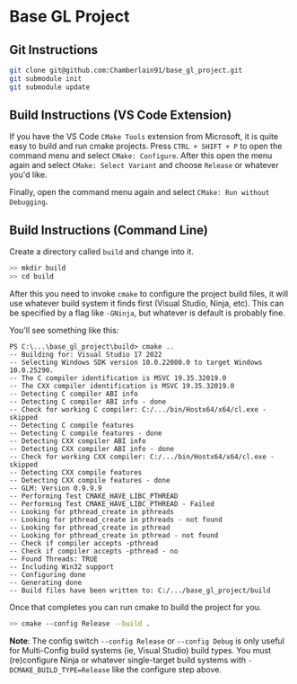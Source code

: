 Base GL Project
================================================================================

Git Instructions
--------------------------------------------------------------------------------

```sh
git clone git@github.com:Chamberlain91/base_gl_project.git
git submodule init
git submodule update
```

Build Instructions (VS Code Extension)
--------------------------------------------------------------------------------

If you have the VS Code `CMake Tools` extension from Microsoft, it is quite easy 
to build and run cmake projects. Press `CTRL + SHIFT + P` to open the command 
menu and select `CMake: Configure`. After this open the menu again and select 
`CMake: Select Variant` and choose `Release` or whatever you'd like.

Finally, open the command menu again and select `CMake: Run without Debugging`.

Build Instructions (Command Line)
--------------------------------------------------------------------------------

Create a directory called `build` and change into it.

```sh
>> mkdir build
>> cd build
```

After this you need to invoke `cmake` to configure the project build files, 
it will use whatever build system it finds first (Visual Studio, Ninja, etc). 
This can be specified by a flag like `-GNinja`, but whatever is default is 
probably fine.

You'll see something like this:

```
PS C:\...\base_gl_project\build> cmake ..
-- Building for: Visual Studio 17 2022
-- Selecting Windows SDK version 10.0.22000.0 to target Windows 10.0.25290.
-- The C compiler identification is MSVC 19.35.32019.0
-- The CXX compiler identification is MSVC 19.35.32019.0
-- Detecting C compiler ABI info
-- Detecting C compiler ABI info - done
-- Check for working C compiler: C:/.../bin/Hostx64/x64/cl.exe - skipped
-- Detecting C compile features
-- Detecting C compile features - done
-- Detecting CXX compiler ABI info
-- Detecting CXX compiler ABI info - done
-- Check for working CXX compiler: C:/.../bin/Hostx64/x64/cl.exe - skipped
-- Detecting CXX compile features
-- Detecting CXX compile features - done
-- GLM: Version 0.9.9.9
-- Performing Test CMAKE_HAVE_LIBC_PTHREAD
-- Performing Test CMAKE_HAVE_LIBC_PTHREAD - Failed
-- Looking for pthread_create in pthreads
-- Looking for pthread_create in pthreads - not found
-- Looking for pthread_create in pthread
-- Looking for pthread_create in pthread - not found
-- Check if compiler accepts -pthread
-- Check if compiler accepts -pthread - no
-- Found Threads: TRUE
-- Including Win32 support
-- Configuring done
-- Generating done
-- Build files have been written to: C:/.../base_gl_project/build
```

Once that completes you can run cmake to build the project for you.

```sh
>> cmake --config Release --build .
```

**Note**: The config switch `--config Release` or `--config Debug` is only 
useful for Multi-Config build systems (ie, Visual Studio) build types. You must 
(re)configure Ninja or whatever single-target build systems with 
`-DCMAKE_BUILD_TYPE=Release` like the configure step above.
